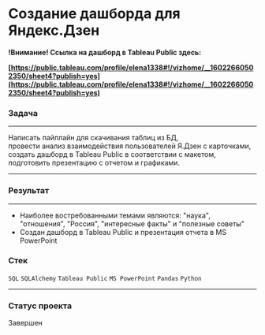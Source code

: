 # Создание дашборда для Яндекс.Дзен


**!Внимание!  Ссылка на дашборд в Tableau Public здесь:**

**[https://public.tableau.com/profile/elena1338#!/vizhome/__16022660502350/sheet4?publish=yes](https://public.tableau.com/profile/elena1338#!/vizhome/__16022660502350/sheet4?publish=yes)**



### Задача
____
Написать пайплайн для скачивания таблиц из БД, <br>
провести анализ взаимодействия пользователей Я.Дзен с карточками,<br>
создать дашборд в Tableau Public в соответствии с макетом, <br>
подготовить презентацию с отчетом и графиками.
_____

### Результат
__________

- Наиболее востребованными темами являются: "наука", "отношения", "Россия", "интересные факты" и "полезные советы"
- Создан дашборд в Tableau Public и презентация отчета в MS PowerPoint


### Стек

`SQL` `SQLAlchemy` `Tableau Public` `MS PowerPoint` `Pandas` `Python`
___
### Статус проекта

Завершен
